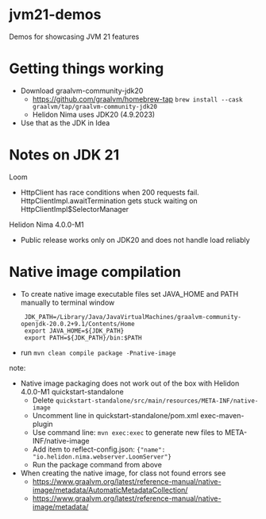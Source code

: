 # jvm21-demos
Demos for showcasing JVM 21 features

# Getting things working

* Download graalvm-community-jdk20
  * https://github.com/graalvm/homebrew-tap `brew install --cask graalvm/tap/graalvm-community-jdk20`
  * Helidon Nima uses JDK20 (4.9.2023)
* Use that as the JDK in Idea

# Notes on JDK 21
Loom
* HttpClient has race conditions when 200 requests fail. HttpClientImpl.awaitTermination gets stuck waiting on HttpClientImpl$SelectorManager 

Helidon Nima 4.0.0-M1
* Public release works only on JDK20 and does not handle load reliably

# Native image compilation
* To create native image executable files set JAVA_HOME and PATH manually to terminal window
  
       JDK_PATH=/Library/Java/JavaVirtualMachines/graalvm-community-openjdk-20.0.2+9.1/Contents/Home
       export JAVA_HOME=${JDK_PATH}
       export PATH=${JDK_PATH}/bin:$PATH
* run `mvn clean compile package -Pnative-image`

note:
* Native image packaging does not work out of the box with Helidon 4.0.0-M1 quickstart-standalone
  * Delete `quickstart-standalone/src/main/resources/META-INF/native-image`
  * Uncomment line in quickstart-standalone/pom.xml exec-maven-plugin
  * Use command line: `mvn exec:exec` to generate new files to META-INF/native-image
  * Add item to reflect-config.json: `{"name": "io.helidon.nima.webserver.LoomServer"}`
  * Run the package command from above
* When creating the native image, for class not found errors see
  * https://www.graalvm.org/latest/reference-manual/native-image/metadata/AutomaticMetadataCollection/
  * https://www.graalvm.org/latest/reference-manual/native-image/metadata/
